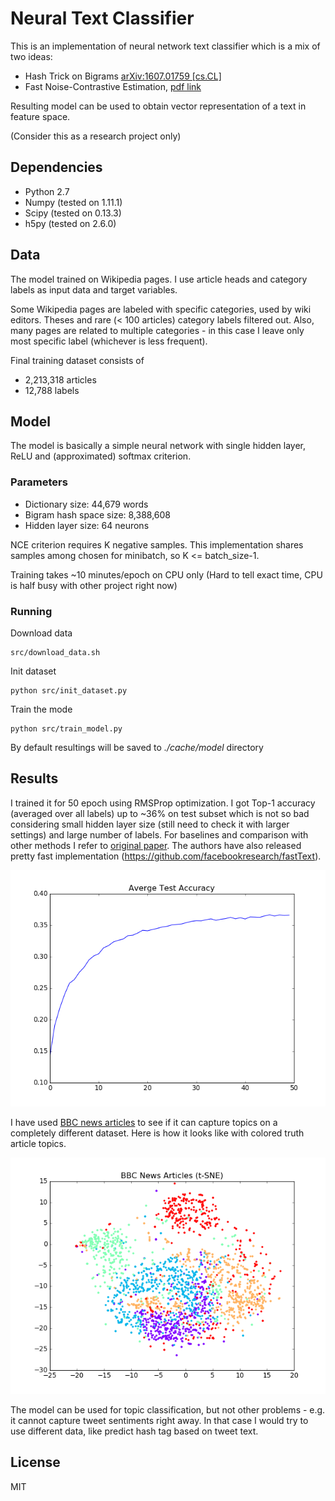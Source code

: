# Neural Text Classifier

This is an implementation of neural network text classifier which is a mix of two ideas:
- Hash Trick on Bigrams [arXiv:1607.01759 [cs.CL]](https://arxiv.org/abs/1607.01759)
- Fast Noise-Contrastive Estimation, [pdf link](http://www.isi.edu/natural-language/mt/simple-fast-noise.pdf)

Resulting model can be used to obtain vector representation of a text in feature space.

(Consider this as a research project only)

## Dependencies

- Python 2.7
- Numpy (tested on 1.11.1)
- Scipy (tested on 0.13.3)
- h5py (tested on 2.6.0)

## Data

The model trained on Wikipedia pages. I use article heads and category labels as input data and target variables.

Some Wikipedia pages are labeled with specific categories, used by wiki editors. Theses and rare (< 100 articles) category labels filtered out. Also, many pages are related to multiple categories - in this case I leave only most specific label (whichever is less frequent).

Final training dataset consists of 
- 2,213,318 articles
- 12,788 labels

## Model

The model is basically a simple neural network with single hidden layer, ReLU and (approximated) softmax criterion.

### Parameters
- Dictionary size: 44,679 words
- Bigram hash space size: 8,388,608
- Hidden layer size: 64 neurons

NCE criterion requires K negative samples. This implementation shares samples among chosen for minibatch, so K <= batch_size-1.

Training takes ~10 minutes/epoch on CPU only (Hard to tell exact time, CPU is half busy with other project right now) 

### Running
Download data
```
src/download_data.sh
```

Init dataset
```
python src/init_dataset.py
```

Train the mode
```
python src/train_model.py
```
By default resultings will be saved to *./cache/model* directory

## Results

I trained it for 50 epoch using RMSProp optimization. I got Top-1 accuracy (averaged over all labels) up to ~36% on test subset which is not so bad considering small hidden layer size (still need to check it with larger settings) and large number of labels. For baselines and comparison with other methods I refer to [original paper](https://arxiv.org/abs/1607.01759). The authors have also released pretty fast implementation (https://github.com/facebookresearch/fastText).

![accuracy](images/accuracy.png)

I have used [BBC news articles](http://mlg.ucd.ie/files/datasets/bbc-fulltext.zip) to see if it can capture topics on a completely different dataset. Here is how it looks like with colored truth article topics. 

![accuracy](images/tsne.png)

The model can be used for topic classification, but not other problems - e.g. it cannot capture tweet sentiments right away. In that case I would try to use different data, like predict hash tag based on tweet text.

## License

MIT
